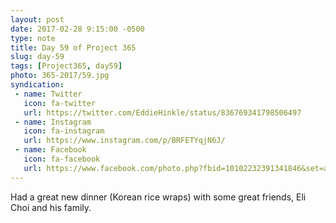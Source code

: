 ```yaml
---
layout: post
date: 2017-02-28 9:15:00 -0500
type: note
title: Day 59 of Project 365
slug: day-59
tags: [Project365, day59]
photo: 365-2017/59.jpg
syndication:
 - name: Twitter
   icon: fa-twitter
   url: https://twitter.com/EddieHinkle/status/836769341798506497
 - name: Instagram
   icon: fa-instagram
   url: https://www.instagram.com/p/BRFETYqjN6J/
 - name: Facebook
   icon: fa-facebook
   url: https://www.facebook.com/photo.php?fbid=10102232391341846&set=a.10102131355967546.1073741838.19506647
---
```

Had a great new dinner (Korean rice wraps) with some great friends, Eli Choi and his family.